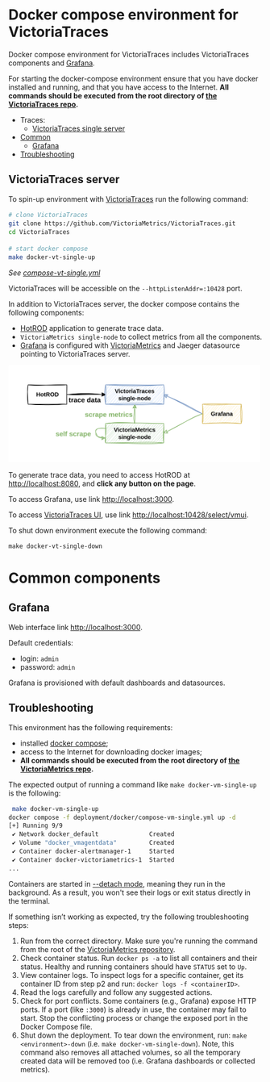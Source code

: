 # Docker compose environment for VictoriaTraces

Docker compose environment for VictoriaTraces includes VictoriaTraces components and [Grafana](https://grafana.com/).

For starting the docker-compose environment ensure that you have docker installed and running, and that you have access
to the Internet. 
**All commands should be executed from the root directory of [the VictoriaTraces repo](https://github.com/VictoriaMetrics/VictoriaTraces).**

* Traces:
  * [VictoriaTraces single server](#victoriaTraces-server)
* [Common](#common-components)
  * [Grafana](#grafana)
* [Troubleshooting](#troubleshooting)

## VictoriaTraces server

To spin-up environment with [VictoriaTraces](https://docs.victoriametrics.com/victoriatraces/) run the following command:
```sh
# clone VictoriaTraces
git clone https://github.com/VictoriaMetrics/VictoriaTraces.git
cd VictoriaTraces

# start docker compose
make docker-vt-single-up
```
_See [compose-vt-single.yml](https://github.com/VictoriaMetrics/VictoriaTraces/blob/master/deployment/docker/compose-vt-single.yml)_

VictoriaTraces will be accessible on the `--httpListenAddr=:10428` port.

In addition to VictoriaTraces server, the docker compose contains the following components:
* [HotROD](https://hub.docker.com/r/jaegertracing/example-hotrod) application to generate trace data.
* `VictoriaMetrics single-node` to collect metrics from all the components.
* [Grafana](#grafana) is configured with [VictoriaMetrics](https://github.com/VictoriaMetrics/victoriametrics-datasource) and Jaeger datasource pointing to VictoriaTraces server.

<img alt="VictoriaTraces single-server deployment" width="500" src="assets/vt-single-server.png">

To generate trace data, you need to access HotROD at [http://localhost:8080](http://localhost:8080), and **click any button on the page**.

To access Grafana, use link [http://localhost:3000](http://localhost:3000).

To access [VictoriaTraces UI](https://docs.victoriametrics.com/victoriatraces/querying/#web-ui),
use link [http://localhost:10428/select/vmui](http://localhost:10428/select/vmui).

To shut down environment execute the following command:
```
make docker-vt-single-down
```

# Common components

## Grafana

Web interface link [http://localhost:3000](http://localhost:3000).

Default credentials:
* login: `admin`
* password: `admin`

Grafana is provisioned with default dashboards and datasources.

## Troubleshooting

This environment has the following requirements:
* installed [docker compose](https://docs.docker.com/compose/);
* access to the Internet for downloading docker images;
* **All commands should be executed from the root directory of [the VictoriaMetrics repo](https://github.com/VictoriaMetrics/VictoriaMetrics).**

The expected output of running a command like `make docker-vm-single-up` is the following:
```sh
 make docker-vm-single-up                                                                                                           :(
docker compose -f deployment/docker/compose-vm-single.yml up -d
[+] Running 9/9
 ✔ Network docker_default              Created                                                                                                                                                                                     0.0s 
 ✔ Volume "docker_vmagentdata"         Created                                                                                                                                                                                     0.0s 
 ✔ Container docker-alertmanager-1     Started                                                                                                                                                                                     0.3s 
 ✔ Container docker-victoriametrics-1  Started                                                                                                                                                                                     0.3s 
...  
 ```

Containers are started in [--detach mode](https://docs.docker.com/reference/cli/docker/compose/up/), meaning they run in the background.
As a result, you won't see their logs or exit status directly in the terminal.

If something isn’t working as expected, try the following troubleshooting steps:
1. Run from the correct directory. Make sure you're running the command from the root of the [VictoriaMetrics repository](https://github.com/VictoriaMetrics/VictoriaMetrics).
2. Check container status. Run `docker ps -a` to list all containers and their status. Healthy and running containers should have `STATUS` set to `Up`.
3. View container logs. To inspect logs for a specific container, get its container ID from step p2 and run: `docker logs -f <containerID>`.
4. Read the logs carefully and follow any suggested actions.
5. Check for port conflicts. Some containers (e.g., Grafana) expose HTTP ports. If a port (like `:3000`) is already in use, the container may fail to start. Stop the conflicting process or change the exposed port in the Docker Compose file.
6. Shut down the deployment. To tear down the environment, run: `make <environment>-down` (i.e. `make docker-vm-single-down`).
   Note, this command also removes all attached volumes, so all the temporary created data will be removed too (i.e. Grafana dashboards or collected metrics).